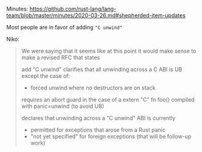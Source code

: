 Minutes: https://github.com/rust-lang/lang-team/blob/master/minutes/2020-03-26.md#shepherded-item-updates

Most people are in favor of adding `"C unwind"`

Niko:

> We were saying that it seems like at this point it would make sense to make a revised RFC that states
> 
> add "C unwind"
> clarifies that all unwinding across a C ABI is UB except the case of:
> * forced unwind where no destructors are on stack
> 
> requires an abort guard in the case of a extern "C" fn foo() compiled with panic=unwind (to avoid UB)
> 
> declares that unwinding across a "C unwind" ABI is currently
> * permitted for exceptions that arose from a Rust panic
> * "not yet specified" for foreign exceptions (that will be follow-up work)
